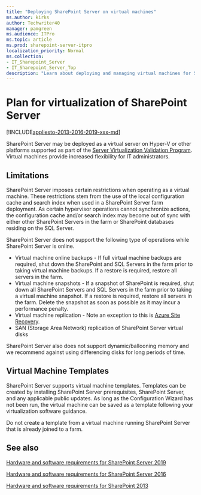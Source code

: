 ```yaml
---
title: "Deploying SharePoint Server on virtual machines"
ms.author: kirks
author: Techwriter40
manager: pamgreen
ms.audience: ITPro
ms.topic: article
ms.prod: sharepoint-server-itpro
localization_priority: Normal
ms.collection:
- IT_Sharepoint_Server
- IT_Sharepoint_Server_Top
description: "Learn about deploying and managing virtual machines for SharePoint Server."
---
```


# Plan for virtualization of SharePoint Server

[!INCLUDE[appliesto-2013-2016-2019-xxx-md](../includes/appliesto-2013-2016-2019-xxx-md.md)] 

SharePoint Server may be deployed as a virtual server on Hyper-V or other platforms supported as part of the [Server Virtualization Validation Program](https://www.windowsservercatalog.com/svvp.aspx). Virtual machines provide increased flexibility for IT administrators.

## Limitations
<a name="Section1"> </a>

SharePoint Server imposes certain restrictions when operating as a virtual machine. These restrictions stem from the use of the local configuration cache and search index when used in a SharePoint Server farm deployment. As certain hypervisor operations cannot synchronize actions, the configuration cache and/or search index may become out of sync with either other SharePoint Servers in the farm or SharePoint databases residing on the SQL Server.

SharePoint Server does not support the following type of operations while SharePoint Server is online.

 * Virtual machine online backups - If full virtual machine backups are required, shut down the SharePoint and SQL Servers in the farm prior to taking virtual machine backups. If a restore is required, restore all servers in the farm.
 * Virtual machine snapshots - If a snapshot of SharePoint is required, shut down all SharePoint Servers and SQL Servers in the farm prior to taking a virtual machine snapshot. If a restore is required, restore all servers in the farm. Delete the snapshot as soon as possible as it may incur a performance penalty.
 * Virtual machine replication - Note an exception to this is [Azure Site Recovery](https://docs.microsoft.com/en-us/azure/site-recovery/site-recovery-sharepoint).
 * SAN (Storage Area Network) replication of SharePoint Server virtual disks

SharePoint Server also does not support dynamic/ballooning memory and we recommend against using differencing disks for long periods of time.
     
## Virtual Machine Templates
<a name="Section2"> </a>

SharePoint Server supports virtual machine templates. Templates can be created by installing SharePoint Server prerequisites, SharePoint Server, and any applicable public updates. As long as the Configuration Wizard has not been run, the virtual machine can be saved as a template following your virtualization software guidance.

Do not create a template from a virtual machine running SharePoint Server that is already joined to a farm.

## See also
<a name="Section3"> </a>

[Hardware and software requirements for SharePoint Server 2019](hardware-and-software-requirements-2019.md)

[Hardware and software requirements for SharePoint Server 2016](hardware-and-software-requirements.md)

[Hardware and software requirements for SharePoint 2013](hardware-and-software-requirements-0.md)
